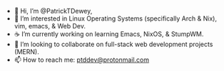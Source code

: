 - 👋 Hi, I’m @PatrickTDewey,
- 👀 I’m interested in Linux Operating Systems (specifically Arch & Nix), vim, emacs, & Web Dev.
- ☕ I’m currently working on learning Emacs, NixOS, & StumpWM.
- 💞️ I’m looking to collaborate on full-stack web development projects (MERN).
- 📫 How to reach me: ptddev@protonmail.com

<!---
PatrickTDewey/PatrickTDewey is a ✨ special ✨ repository because its `README.md` (this file) appears on your GitHub profile.
You can click the Preview link to take a look at your changes.
--->
